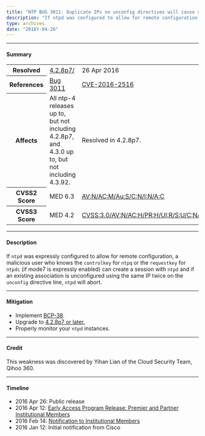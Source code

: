 ```yaml
---
title: "NTP BUG 3011: Duplicate IPs on unconfig directives will cause an assertion botch in ntpd"
description: "If ntpd was configured to allow for remote configuration, a malicious user who knows the controlkey for ntpq or the requestkey for ntpdc can create a session with ntpd and if an existing association is unconfigured using the same IP twice on the unconfig directive line, ntpd will abort. This bug was resolved in NTP 4.2.8p7."
type: archives
date: "2016Y-04-26"
---
```


* * *

#### Summary

<table>
  <tbody>
	<tr>
		<th><b>Resolved</b></th>
		<td><a href="/support/securitynotice/4_2_8p7-release-announcement/">4.2.8p7/</a></td>
		<td>26 Apr 2016</td>
	</tr>
	<tr>
		<th><b>References</b></th>
		<td><a href="https://bugs.ntp.org/show_bug.cgi?id=3011">Bug 3011</a></td>
		<td><a href="https://nvd.nist.gov/vuln/detail/CVE-2016-2516">CVE-2016-2516</a></td>
	</tr>
	<tr>
		<th><b>Affects</b></th>
		<td>All ntp-4 releases up to, but not including 4.2.8p7,<br> and 4.3.0 up to, but not including 4.3.92.</td>
		<td>Resolved in 4.2.8p7.</td>
	</tr>
	<tr>
		<th><b>CVSS2 Score</b></th>
		<td>MED 6.3</td>
		<td><a href="https://nvd.nist.gov/vuln-metrics/cvss/v2-calculator?calculator&version=2.0&vector=(AV:N/AC:M/Au:S/C:N/I:N/A:C)">AV:N/AC:M/Au:S/C:N/I:N/A:C</a></td>
	</tr>
	<tr>
		<th><b>CVSS3 Score<b></th>
		<td>MED 4.2</td>
		<td><a href="https://www.first.org/cvss/calculator/3.0#CVSS:3.0/AV:N/AC:H/PR:H/UI:R/S:U/C:N/I:N/A:H">CVSS:3.0/AV:N/AC:H/PR:H/UI:R/S:U/C:N/I:N/A:H</a></td>
	</tr>	
  </tbody>	
</table>

* * *
    
#### Description 

If `ntpd` was expressly configured to allow for remote configuration, a malicious user who knows the `controlkey` for `ntpq` or the `requestkey` for `ntpdc` (if mode7 is expressly enabled) can create a session with `ntpd` and if an existing association is unconfigured using the same IP twice on the `unconfig` directive line, `ntpd` will abort.

* * *
    
#### Mitigation

* Implement [BCP-38](http://www.bcp38.info/index.php/Main_Page).
* Upgrade to [4.2.8p7 or later.](/downloads/)
* Properly monitor your `ntpd` instances. 

* * *

#### Credit

This weakness was discovered by Yihan Lian of the Cloud Security Team, Qihoo 360.

* * *

#### Timeline

* 2016 Apr 26: Public release
* 2016 Apr 12: [Early Access Program Release: Premier and Partner Institutional Members](https://www.nwtime.org/membership/benefits/)
* 2016 Feb 14: [Notification to Institutional Members](https://www.nwtime.org/membership/benefits/)
* 2016 Jan 12: Initial notification from Cisco